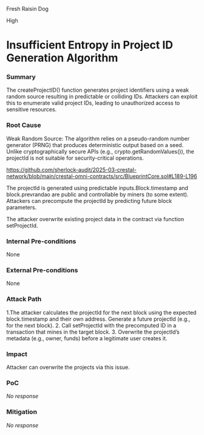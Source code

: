 Fresh Raisin Dog

High

# Insufficient Entropy in Project ID Generation Algorithm

### Summary

The createProjectID() function generates project identifiers using a weak random source resulting in predictable or colliding IDs. Attackers can exploit this to enumerate valid project IDs, leading to unauthorized access to sensitive resources.

### Root Cause

Weak Random Source: The algorithm relies on a pseudo-random number generator (PRNG) that produces deterministic output based on a seed. Unlike cryptographically secure APIs (e.g., crypto.getRandomValues()), the projectId is not suitable for security-critical operations.

https://github.com/sherlock-audit/2025-03-crestal-network/blob/main/crestal-omni-contracts/src/BlueprintCore.sol#L189-L196

The projectId is generated using predictable inputs.Block.timestamp and block.prevrandao are public and controllable by miners (to some extent). Attackers can precompute the projectId by predicting future block parameters.

The attacker overwrite existing project data in the contract via function setProjectId.

### Internal Pre-conditions

None

### External Pre-conditions

None

### Attack Path

1.The attacker calculates the projectId for the ​next block using the expected block.timestamp and their own address.
Generate a future projectId (e.g., for the next block).
2. Call setProjectId with the precomputed ID in a transaction that mines in the target block.
​3. Overwrite the projectId’s metadata (e.g., owner, funds) before a legitimate user creates it.

### Impact

Attacker can overwrite the projects via this issue.

### PoC

_No response_

### Mitigation

_No response_